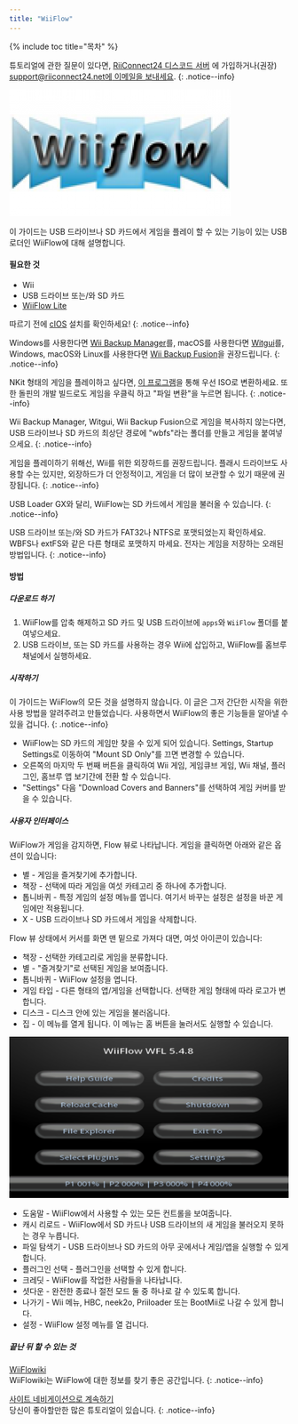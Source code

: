 ```yaml
---
title: "WiiFlow"
---
```


{% include toc title="목차" %}

튜토리얼에 관한 질문이 있다면, [RiiConnect24 디스코드 서버](https://discord.gg/rc24) 에 가입하거나(권장) [support@riiconnect24.net에 이메일을 보내세요](mailto:support@riiconnect24.net).
{: .notice--info}

![WiiFlow](/images/wiiflowlogo.png)

이 가이드는 USB 드라이브나 SD 카드에서 게임을 플레이 할 수 있는 기능이 있는 USB 로더인 WiiFlow에 대해 설명합니다.

#### 필요한 것

* Wii
* USB 드라이브 또는/와 SD 카드
* [WiiFlow Lite](https://hbb1.oscwii.org/hbb/wiiflow/wiiflow.zip)

따르기 전에 [cIOS](/cios) 설치를 확인하세요!
{: .notice--info}

Windows를 사용한다면 [Wii Backup Manager](/wiibackupmanager)를, macOS를 사용한다면 [Witgui](https://desairem.com/wordpress/category/witgui-download/)를, Windows, macOS와 Linux를 사용한다면 [Wii Backup Fusion](https://github.com/larsenv/Wii-Backup-Fusion)을 권장드립니다.
{: .notice--info}

NKit 형태의 게임을 플레이하고 싶다면, [이 프로그램](https://gbatemp.net/download/nkit.36157/)을 통해 우선 ISO로 변환하세요. 또한 돌핀의 개발 빌드로도 게임을 우클릭 하고 "파일 변환"을 누르면 됩니다.
{: .notice--info}

Wii Backup Manager, Witgui, Wii Backup Fusion으로 게임을 복사하지 않는다면, USB 드라이브나 SD 카드의 최상단 경로에 "wbfs"라는 폴더를 만들고 게임을 붙여넣으세요.
{: .notice--info}

게임을 플레이하기 위해선, Wii를 위한 외장하드를 권장드립니다. 플래시 드라이브도 사용할 수는 있지만, 외장하드가 더 안정적이고, 게임을 더 많이 보관할 수 있기 때문에 권장됩니다.
{: .notice--info}

USB Loader GX와 달리, WiiFlow는 SD 카드에서 게임을 불러올 수 있습니다.
{: .notice--info}

USB 드라이브 또는/와 SD 카드가 FAT32나 NTFS로 포맷되었는지 확인하세요. WBFS나 extFS와 같은 다른 형태로 포맷하지 마세요. 전자는 게임을 저장하는 오래된 방법입니다.
{: .notice--info}

#### 방법

##### 다운로드 하기

1. WiiFlow를 압축 해제하고 SD 카드 및 USB 드라이브에 `apps`와 `WiiFlow` 폴더를 붙여넣으세요.
2. USB 드라이브, 또는 SD 카드를 사용하는 경우 Wii에 삽입하고, WiiFlow를 홈브루 채널에서 실행하세요.

##### 시작하기

이 가이드는 WiiFlow의 모든 것을 설명하지 않습니다. 이 글은 그저 간단한 시작을 위한 사용 방법을 알려주려고 만들었습니다. 사용하면서 WiiFlow의 좋은 기능들을 알아낼 수 있을 겁니다.
{: .notice--info}

* WiiFlow는 SD 카드의 게임만 찾을 수 있게 되어 있습니다. Settings, Startup Settings로 이동하여 "Mount SD Only"를 끄면 변경할 수 있습니다.
* 오른쪽의 마지막 두 번째 버튼을 클릭하여 Wii 게임, 게임큐브 게임, Wii 채널, 플러그인, 홈브루 앱 보기간에 전환 할 수 있습니다.
* "Settings" 다음 "Download Covers and Banners"를 선택하여 게임 커버를 받을 수 있습니다.

##### 사용자 인터페이스

WiiFlow가 게임을 감지하면, Flow 뷰로 나타납니다. 게임을 클릭하면 아래와 같은 옵션이 있습니다:

* 별 - 게임을 즐겨찾기에 추가합니다.
* 책장 - 선택에 따라 게임을 여섯 카테고리 중 하나에 추가합니다.
* 톱니바퀴 - 특정 게임의 설정 메뉴를 엽니다. 여기서 바꾸는 설정은 설정을 바꾼 게임에만 적용됩니다.
* X - USB 드라이브나 SD 카드에서 게임을 삭제합니다.

Flow 뷰 상태에서 커서를 화면 맨 밑으로 가져다 대면, 여섯 아이콘이 있습니다:

* 책장 - 선택한 카테고리로 게임을 분류합니다.
* 별 - "즐겨찾기"로 선택된 게임을 보여줍니다.
* 톱니바퀴 - WiiFlow 설정을 엽니다.
* 게임 타입 - 다른 형태의 앱/게임을 선택합니다. 선택한 게임 형태에 따라 로고가 변합니다.
* 디스크 - 디스크 안에 있는 게임을 불러옵니다.
* 집 - 이 메뉴를 열게 됩니다. 이 메뉴는 홈 버튼을 눌러서도 실행할 수 있습니다.

![WF_menu](images/WFmenu.png)

* 도움말 - WiiFlow에서 사용할 수 있는 모든 컨트롤을 보여줍니다.
* 캐시 리로드 - WiiFlow에서 SD 카드나 USB 드라이브의 새 게임을 불러오지 못하는 경우 누릅니다.
* 파일 탐색기 - USB 드라이브나 SD 카드의 아무 곳에서나 게임/앱을 실행할 수 있게 합니다.
* 플러그인 선택 - 플러그인을 선택할 수 있게 합니다.
* 크레딧 - WiiFlow를 작업한 사람들을 나타납니다.
* 셧다운 - 완전한 종료나 절전 모드 둘 중 하나로 갈 수 있도록 합니다.
* 나가기 - Wii 메뉴, HBC, neek2o, Priiloader 또는 BootMii로 나갈 수 있게 합니다.
* 설정 - WiiFlow 설정 메뉴를 열 겁니다.

##### 끝난 뒤 할 수 있는 것

[WiiFlowiki](https://sites.google.com/site/WiiFlowiki4/)<br> WiiFlowiki는 WiiFlow에 대한 정보를 찾기 좋은 공간입니다.
{: .notice--info}

[사이트 네비게이션으로 계속하기](site-navigation)<br>당신이 좋아할만한 많은 튜토리얼이 있습니다.
{: .notice--info}
